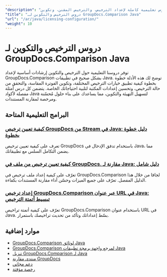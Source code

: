 ```yaml
---
"description": "دروس تعليمية كاملة لإعداد الترخيص، والترخيص المقنن، وتكوين GroupDocs.Comparison لـ Java."
"title": "دروس الترخيص والتكوين لـ GroupDocs.Comparison Java"
"url": "/ar/java/licensing-configuration/"
"weight": 10
---
```


# دروس الترخيص والتكوين لـ GroupDocs.Comparison Java

توفر دروسنا التعليمية حول الترخيص والتكوين إرشادات أساسية لإعداد GroupDocs.Comparison بشكل صحيح في تطبيقات Java. توضح لك هذه الأدلة خطوة بخطوة كيفية تطبيق خيارات الترخيص المختلفة، وتكوين الفوترة المقاسة، والتحقق من حالة الترخيص، وتحسين إعدادات المكتبة لتلبية احتياجاتك الخاصة. يتضمن كل درس أمثلة مفصلة لأكواد Java لتسهيل التهيئة والتكوين، مما يساعدك على بناء حلول مُحسّنة ومرخصة لمقارنة المستندات.

## البرامج التعليمية المتاحة

### [كيفية تعيين ترخيص GroupDocs من Stream في Java: دليل خطوة بخطوة](./set-groupdocs-license-stream-java-guide/)
تعرف على كيفية تعيين ترخيص GroupDocs باستخدام تدفق الإدخال في Java، مما يضمن التكامل السلس مع تطبيقاتك.

### [كيفية تعيين ترخيص من ملف في GroupDocs. مقارنة لـ Java: دليل شامل](./groupdocs-comparison-license-setup-java/)
تعرّف على كيفية إعداد ملف ترخيص في GroupDocs.Comparison لجافا من خلال هذا الدليل المفصل. تعرّف على جميع الميزات وحسّن أداء مقارنة المستندات بكفاءة.

### [إعداد ترخيص GroupDocs.Comparison عبر عنوان URL في Java: تبسيط أتمتة الترخيص](./set-groupdocs-comparison-license-url-java/)
تعرّف على كيفية أتمتة تراخيص GroupDocs.Comparison باستخدام عنوان URL في Java. بسّط إعداداتك وتأكد من تحديث تراخيصك باستمرار.

## موارد إضافية

- [GroupDocs.Comparison لوثائق Java](https://docs.groupdocs.com/comparison/java/)
- [GroupDocs.Comparison لمرجع واجهة برمجة تطبيقات Java](https://reference.groupdocs.com/comparison/java/)
- [تنزيل GroupDocs.Comparison لـ Java](https://releases.groupdocs.com/comparison/java/)
- [منتدى مقارنة GroupDocs](https://forum.groupdocs.com/c/comparison)
- [دعم مجاني](https://forum.groupdocs.com/)
- [رخصة مؤقتة](https://purchase.groupdocs.com/temporary-license/)